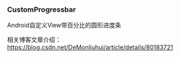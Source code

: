 ### CustomProgressbar

Android自定义View带百分比的圆形进度条

相关博客文章介绍：  
https://blog.csdn.net/DeMonliuhui/article/details/80183721